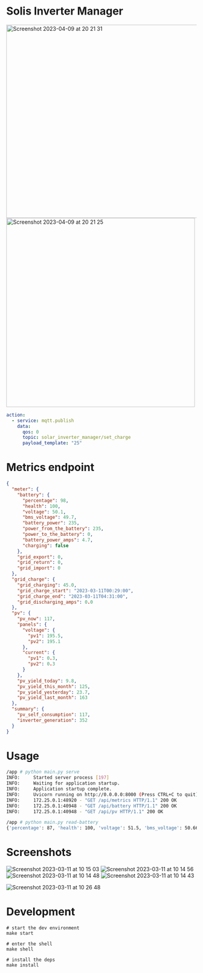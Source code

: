 # Solis Inverter Manager

<img width="510" alt="Screenshot 2023-04-09 at 20 21 31" src="https://user-images.githubusercontent.com/319498/230792453-fc59532c-34b2-4f45-b341-40e12b425764.png">
<img width="499" alt="Screenshot 2023-04-09 at 20 21 25" src="https://user-images.githubusercontent.com/319498/230792454-825c0761-5ec5-4405-a7a3-a9d1a2e693e3.png">

```yaml
action:
  - service: mqtt.publish
    data:
      qos: 0
      topic: solar_inverter_manager/set_charge
      payload_template: "25"
```


# Metrics endpoint

```json
{
  "meter": {
    "battery": {
      "percentage": 98,
      "health": 100,
      "voltage": 50.1,
      "bms_voltage": 49.7,
      "battery_power": 235,
      "power_from_the_battery": 235,
      "power_to_the_battery": 0,
      "battery_power_amps": 4.7,
      "charging": false
    },
    "grid_export": 0,
    "grid_return": 0,
    "grid_import": 0
  },
  "grid_charge": {
    "grid_charging": 45.0,
    "grid_charge_start": "2023-03-11T00:29:00",
    "grid_charge_end": "2023-03-11T04:31:00",
    "grid_discharging_amps": 0.0
  },
  "pv": {
    "pv_now": 117,
    "panels": {
      "voltage": {
        "pv1": 195.5,
        "pv2": 195.1
      },
      "current": {
        "pv1": 0.3,
        "pv2": 0.3
      }
    },
    "pv_yield_today": 9.8,
    "pv_yield_this_month": 125,
    "pv_yield_yesterday": 23.7,
    "pv_yield_last_month": 163
  },
  "summary": {
    "pv_self_consumption": 117,
    "inverter_generation": 352
  }
}
```

# Usage

```bash
/app # python main.py serve
INFO:     Started server process [197]
INFO:     Waiting for application startup.
INFO:     Application startup complete.
INFO:     Uvicorn running on http://0.0.0.0:8000 (Press CTRL+C to quit)
INFO:     172.25.0.1:48920 - "GET /api/metrics HTTP/1.1" 200 OK
INFO:     172.25.0.1:40948 - "GET /api/battery HTTP/1.1" 200 OK
INFO:     172.25.0.1:40948 - "GET /api/pv HTTP/1.1" 200 OK

/app # python main.py read-battery
{'percentage': 87, 'health': 100, 'voltage': 51.5, 'bms_voltage': 50.66, 'battery_power_in_watts': 1220, 'battery_power_in_amps': 23.7, 'charging': True}
```

# Screenshots
![Screenshot 2023-03-11 at 10 15 03](https://user-images.githubusercontent.com/319498/224479150-0726bca7-7c46-450d-b5c3-60a8ed2e34d5.png)
![Screenshot 2023-03-11 at 10 14 56](https://user-images.githubusercontent.com/319498/224479152-5b5e8af3-256b-4f75-9dac-c40552e66027.png)
![Screenshot 2023-03-11 at 10 14 48](https://user-images.githubusercontent.com/319498/224479153-b08c7036-d5af-46a3-9098-1839060977b5.png)
![Screenshot 2023-03-11 at 10 14 43](https://user-images.githubusercontent.com/319498/224479154-34827b1d-8f93-43b5-827a-f6b5f704a082.png)

![Screenshot 2023-03-11 at 10 26 48](https://user-images.githubusercontent.com/319498/224479166-3f659c57-8f44-4225-a238-8efe0f166de8.png)



# Development

```
# start the dev environment
make start

# enter the shell
make shell

# install the deps
make install
```
